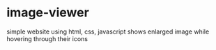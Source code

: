 # image-viewer
simple website using html, css, javascript
shows enlarged image while hovering through their icons
